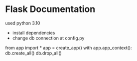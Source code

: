# Flask Documentation
used python 3.10
- install dependencies
- change db connection at config.py

from app import *
app = create_app()
with app.app_context():
    db.create_all()
    db.drop_all()
